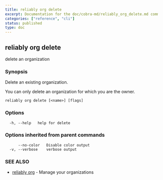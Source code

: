 ```yaml
---
title: reliably org delete
excerpt: Documentation for the doc/cobra-md/reliably_org_delete.md command in the Reliably CLI
categories: ["reference", "cli"]
status: published
type: doc
---
```

## reliably org delete

delete an organization

### Synopsis

Delete an existing organization.

You can only delete an organization for which you are the owner.

```
reliably org delete [<name>] [flags]
```

### Options

```
  -h, --help   help for delete
```

### Options inherited from parent commands

```
      --no-color   Disable color output
  -v, --verbose    verbose output
```

### SEE ALSO

* [reliably org](/docs/reference/cli/reliably-org/)	 - Manage your organizations

